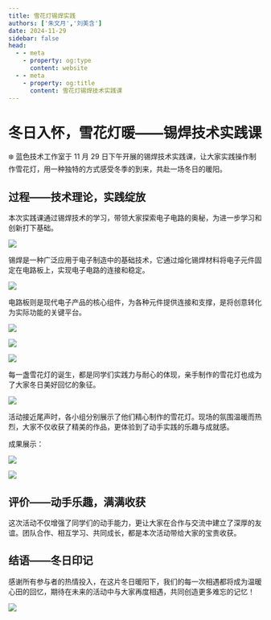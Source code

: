 ```yaml
---
title: 雪花灯锡焊实践
authors: ['朱文月','刘美含']
date: 2024-11-29
sidebar: false
head:
  - - meta
    - property: og:type
      content: website
  - - meta
    - property: og:title
      content: 雪花灯锡焊技术实践课
---
```


# 冬日入怀，雪花灯暖——锡焊技术实践课

❄️ 蓝色技术工作室于 11 月 29 日下午开展的锡焊技术实践课，让大家实践操作制作雪花灯，用一种独特的方式感受冬季的到来，共赴一场冬日的暖阳。

## 过程——技术理论，实践绽放

本次实践课通过锡焊技术的学习，带领大家探索电子电路的奥秘，为进一步学习和创新打下基础。

![](assets/2024-12-29-snowflake-lamp-soldering-practice/IMG-20250222145441077.webp)

锡焊是一种广泛应用于电子制造中的基础技术，它通过熔化锡焊材料将电子元件固定在电路板上，实现电子电路的连接和稳定。

![](assets/2024-12-29-snowflake-lamp-soldering-practice/IMG-20250222145441140.webp)

电路板则是现代电子产品的核心组件，为各种元件提供连接和支撑，是将创意转化为实际功能的关键平台。

![](assets/2024-12-29-snowflake-lamp-soldering-practice/IMG-20250222145441210.webp)

![](assets/2024-12-29-snowflake-lamp-soldering-practice/IMG-20250222145441281.webp)

![](assets/2024-12-29-snowflake-lamp-soldering-practice/IMG-20250222145441341.webp)

每一盏雪花灯的诞生，都是同学们实践力与耐心的体现，亲手制作的雪花灯也成为了大家冬日美好回忆的象征。

![](assets/2024-12-29-snowflake-lamp-soldering-practice/IMG-20250222145441394.webp)

活动接近尾声时，各小组分别展示了他们精心制作的雪花灯。现场的氛围温暖而热烈，大家不仅收获了精美的作品，更体验到了动手实践的乐趣与成就感。

成果展示：

![](assets/2024-12-29-snowflake-lamp-soldering-practice/IMG-20250222145441450.webp)

![](assets/2024-12-29-snowflake-lamp-soldering-practice/IMG-20250222145441517.webp)

## 评价——动手乐趣，满满收获

这次活动不仅增强了同学们的动手能力，更让大家在合作与交流中建立了深厚的友谊。团队合作、相互学习、共同成长，都是本次活动带给大家的宝贵收获。

## 结语——冬日印记

感谢所有参与者的热情投入，在这片冬日暖阳下，我们的每一次相遇都将成为温暖心田的回忆，期待在未来的活动中与大家再度相遇，共同创造更多难忘的记忆！

![](assets/2024-12-29-snowflake-lamp-soldering-practice/IMG-20250222145441582.webp)
